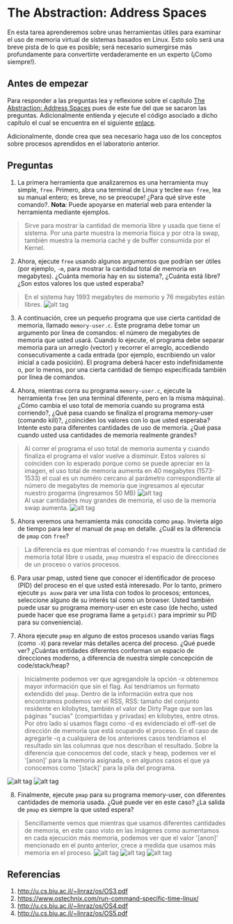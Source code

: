 # The Abstraction: Address Spaces #

En esta tarea aprenderemos sobre unas herramientas útiles para examinar el uso de memoria virtual de sistemas basados en Linux. 
Esto solo será una breve pista de lo que es posible; será necesario sumergirse más profundamente para convertirte verdaderamente 
en un experto (¡Como siempre!).

## Antes de empezar ##

Para responder a las preguntas lea y reflexione sobre el capítulo [The Abstraction: Address Spaces]( http://pages.cs.wisc.edu/~remzi/OSTEP/vm-intro.pdf) pues de este fue del que se sacaron las preguntas. Adicionalmente entienda y ejecute el código asociado a dicho capítulo el cual se encuentra en el siguiente [enlace](https://github.com/remzi-arpacidusseau/ostep-code/tree/master/vm-intro). 

Adicionalmente, donde crea que sea necesario haga uso de los conceptos sobre procesos aprendidos en el laboratorio anterior.

## Preguntas ##

1. La primera herramienta que analizaremos es una herramienta muy simple, ```free```. Primero, abra una terminal de Linux y 
teclee ```man free```, lea su manual entero; es breve, no se preocupe! ¿Para qué sirve este comando?. **Nota**: Puede apoyarse en 
material web para entender la herramienta mediante ejemplos.
 > Sirve para mostrar la cantidad de memoria libre y usada que tiene el sistema. Por una parte muestra la memoria física y por otra la swap, también muestra la memoria caché y de buffer consumida por el Kernel.

2. Ahora, ejecute ```free``` usando algunos argumentos que podrían ser útiles (por ejemplo, ```-m```, para mostrar 
la cantidad total de memoria en megabytes). ¿Cuánta memoria hay en su sistema?, ¿Cuánta está libre? 
¿Son estos valores los que usted esperaba?
 > En el sistema hay 1993 megabytes de memorio y 76 megabytes están libres.
 ![alt tag](https://github.com/university777/lab2_address-spaces/blob/master/comando_free-m.png)

3. A continuación, cree un pequeño programa que use cierta cantidad de memoria, llamado ```memory-user.c```. 
Este programa debe tomar un argumento por linea de comandos: el número de megabytes de memoria que usted usará. 
Cuando lo ejecute, el programa debe separar memoria para un arreglo (vector) y recorrer el arreglo, 
accediendo consecutivamente a cada entrada (por ejemplo, escribiendo un valor inicial a cada posición). El programa deberá hacer esto indefinidamente o, 
por lo menos, por una cierta cantidad de tiempo especificada también por línea de comandos.

4. Ahora, mientras corra su programa ```memory-user.c```, ejecute la herramienta ```free``` (en una terminal diferente, 
pero en la misma máquina). ¿Cómo cambia el uso total de memoria cuando su programa está corriendo?,
¿Qué pasa cuando se finaliza el programa memory-user (comando kill)?, ¿coinciden los valores con lo que usted esperaba? 
Intente esto para diferentes cantidades de uso de memoria. ¿Qué pasa cuando usted usa cantidades de memoria realmente grandes?
 > Al correr el programa el uso total de  memoria aumenta y cuando finaliza el programa el valor vuelve a disminuir. Estos valores sí coinciden con lo esperado porque como se puede apreciar en la imagen, el uso total de memoria aumenta en 40 megabytes (1573-1533) el cual es un numéro cercano al parámetro correspondiente al número de megabytes de memoria que ingresamos al ejecutar nuestro progarma (ingresamos 50 MB)
  ![alt tag](https://github.com/university777/lab2_address-spaces/blob/master/punto4.png)  
  Al usar cantidades muy grandes de memoria, el uso de la memoria swap aumenta.
  ![alt tag](https://github.com/university777/lab2_address-spaces/blob/master/punto4_2.png)

5. Ahora veremos una herramienta más conocida como ```pmap```. Invierta algo de tiempo para leer el manual de ```pmap``` 
en detalle. ¿Cuál es la diferencia de ```pmap``` con ```free```?
> La diferencia es que mientras el comando ```free``` muestra la cantidad de memoria total libre o usada, ```pmap```  muestra el espacio de direcciones de un proceso o varios procesos.

6. Para usar pmap, usted tiene que conocer el identificador de proceso (PID) del proceso en el que usted está interesado. 
Por lo tanto, primero ejecute ```ps auxw``` para ver una lista con todos lo procesos; entonces, 
seleccione alguno de su interés tal como un browser. Usted también puede usar su programa memory-user en este caso 
(de hecho, usted puede hacer que ese programa llame a ```getpid()``` para imprimir su PID para su conveniencia).

7. Ahora ejecute ```pmap``` en alguno de estos procesos usando varias flags (como ```-X```) para revelar más detalles 
acerca del proceso. ¿Qué puede ver? ¿Cuántas entidades diferentes conforman un espacio de direcciones moderno, a diferencia de 
nuestra simple concepción de code/stack/heap?
> Inicialmente podemos ver que agregandole la opción -x obtenemos mayor información que sin el flag. Así tendriamos un formato extendido del ```pmap```. Dentro de la información extra que nos encontramos podemos ver el RSS, RSS: tamaño del conjunto residente en kilobytes, también el valor de Dirty Page que son las páginas "sucias" (compartidas y privadas) en kilobytes, entre otros. Por otro lado si usamos flags como -d es evidenciado el off-set de dirección de memoria que está ocupando el proceso. En el caso de agregarle -q a cualquiera de los anteriores casos tendriamos el resultado sin las columnas que nos describan el resultado.
Sobre la diferencia que conocemos del code, stack y heap, podemos ver el '[anon]' para la memoria asignada, o en algunos casos el que ya conocemos como '[stack]' para la pila del programa.

 ![alt tag](https://github.com/university777/lab2_address-spaces/blob/master/punto7_1.png)
 ![alt tag](https://github.com/university777/lab2_address-spaces/blob/master/punto7_2.png)

8. Finalmente, ejecute ```pmap``` para su programa memory-user, con diferentes cantidades de memoria usada. ¿Qué puede ver en este caso?  ¿La salida de ```pmap``` es siempre la que usted espera?
> Sencillamente vemos que mientras que usamos diferentes cantidades de memoria, en este caso visto en las imágenes como aumentamos en cada ejecución más memoria, podemos ver que el valor '[anon]' mencionado en el punto anterior, crece a medida que usamos más memoria en el proceso.
 ![alt tag](https://github.com/university777/lab2_address-spaces/blob/master/punto8_1.png)
 ![alt tag](https://github.com/university777/lab2_address-spaces/blob/master/punto8_2.png)
 ![alt tag](https://github.com/university777/lab2_address-spaces/blob/master/punto8_3.png)

## Referencias ##

1. http://u.cs.biu.ac.il/~linraz/os/OS3.pdf
2. https://www.ostechnix.com/run-command-specific-time-linux/
3. http://u.cs.biu.ac.il/~linraz/os/OS4.pdf
4. http://u.cs.biu.ac.il/~linraz/os/OS5.pdf
